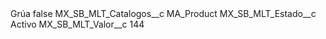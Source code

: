 <?xml version="1.0" encoding="UTF-8"?>
<CustomMetadata xmlns="http://soap.sforce.com/2006/04/metadata" xmlns:xsi="http://www.w3.org/2001/XMLSchema-instance" xmlns:xsd="http://www.w3.org/2001/XMLSchema">
    <label>Grúa</label>
    <protected>false</protected>
    <values>
        <field>MX_SB_MLT_Catalogos__c</field>
        <value xsi:type="xsd:string">MA_Product</value>
    </values>
    <values>
        <field>MX_SB_MLT_Estado__c</field>
        <value xsi:type="xsd:string">Activo</value>
    </values>
    <values>
        <field>MX_SB_MLT_Valor__c</field>
        <value xsi:type="xsd:string">144</value>
    </values>
</CustomMetadata>
